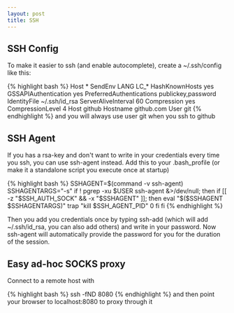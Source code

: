 ```yaml
---
layout: post
title: SSH
---
```


SSH Config
----------
To make it easier to ssh (and enable autocomplete), create a ~/.ssh/config like
this:

{% highlight bash %}
Host *
  SendEnv LANG LC_*
  HashKnownHosts yes
  GSSAPIAuthentication yes
  PreferredAuthentications publickey,password
  IdentityFile ~/.ssh/id_rsa
  ServerAliveInterval 60
  Compression      yes
  CompressionLevel 4
Host github
  Hostname github.com
  User git
{% endhighlight %}
and you will always use user git when you ssh to github

SSH Agent
---------
If you has a rsa-key and don't want to write in your credentials every time you ssh, you can use ssh-agent instead.
Add this to your .bash_profile (or make it a standalone script you execute once at startup)

{% highlight bash %}
SSHAGENT=$(command -v ssh-agent)
SSHAGENTARGS="-s"
if ! pgrep -xu $USER ssh-agent &>/dev/null; then
  if [[ -z "$SSH_AUTH_SOCK" && -x "$SSHAGENT" ]]; then
    eval "$($SSHAGENT $SSHAGENTARGS)"
    trap "kill $SSH_AGENT_PID" 0
  fi
fi
{% endhighlight %}

Then you add you credentials once by typing ssh-add (which will add ~/.ssh/id_rsa, you can also add others) and write in your password. Now ssh-agent will automatically provide the password for you for the duration of the session.

Easy ad-hoc SOCKS proxy
----------------------
Connect to a remote host with

{% highlight bash %}
ssh -fND 8080
{% endhighlight %}
and then point your browser to localhost:8080 to proxy through it
